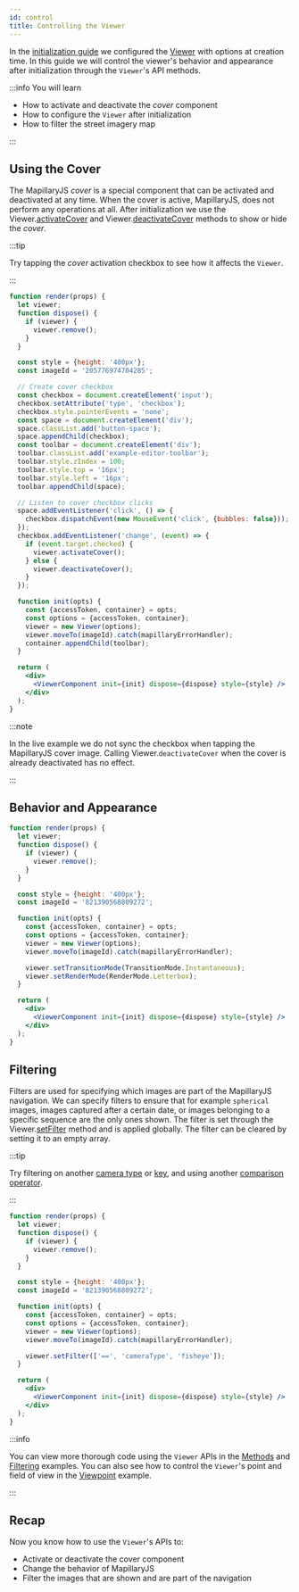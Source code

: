 ```yaml
---
id: control
title: Controlling the Viewer
---
```


In the [initialization guide](/docs/main/init) we configured the [Viewer](/api/classes/viewer.Viewer) with options at creation time. In this guide we will control the viewer's behavior and appearance after initialization through the `Viewer`'s API methods.

:::info You will learn

- How to activate and deactivate the _cover_ component
- How to configure the `Viewer` after initialization
- How to filter the street imagery map

:::

## Using the Cover

The MapillaryJS _cover_ is a special component that can be activated and deactivated at any time. When the cover is active, MapillaryJS, does not perform any operations at all. After initialization we use the Viewer.[activateCover](/api/classes/viewer.Viewer#activatecover) and Viewer.[deactivateCover](/api/classes/viewer.Viewer#deactivatecover) methods to show or hide the _cover_.

:::tip

Try tapping the _cover_ activation checkbox to see how it affects the `Viewer`.

:::

```jsx live
function render(props) {
  let viewer;
  function dispose() {
    if (viewer) {
      viewer.remove();
    }
  }

  const style = {height: '400px'};
  const imageId = '205776974704285';

  // Create cover checkbox
  const checkbox = document.createElement('input');
  checkbox.setAttribute('type', 'checkbox');
  checkbox.style.pointerEvents = 'none';
  const space = document.createElement('div');
  space.classList.add('button-space');
  space.appendChild(checkbox);
  const toolbar = document.createElement('div');
  toolbar.classList.add('example-editor-toolbar');
  toolbar.style.zIndex = 100;
  toolbar.style.top = '16px';
  toolbar.style.left = '16px';
  toolbar.appendChild(space);

  // Listen to cover checkbox clicks
  space.addEventListener('click', () => {
    checkbox.dispatchEvent(new MouseEvent('click', {bubbles: false}));
  });
  checkbox.addEventListener('change', (event) => {
    if (event.target.checked) {
      viewer.activateCover();
    } else {
      viewer.deactivateCover();
    }
  });

  function init(opts) {
    const {accessToken, container} = opts;
    const options = {accessToken, container};
    viewer = new Viewer(options);
    viewer.moveTo(imageId).catch(mapillaryErrorHandler);
    container.appendChild(toolbar);
  }

  return (
    <div>
      <ViewerComponent init={init} dispose={dispose} style={style} />
    </div>
  );
}
```

:::note

In the live example we do not sync the checkbox when tapping the MapillaryJS cover image. Calling Viewer.`deactivateCover` when the cover is already deactivated has no effect.

:::

## Behavior and Appearance

```jsx live
function render(props) {
  let viewer;
  function dispose() {
    if (viewer) {
      viewer.remove();
    }
  }

  const style = {height: '400px'};
  const imageId = '821390568809272';

  function init(opts) {
    const {accessToken, container} = opts;
    const options = {accessToken, container};
    viewer = new Viewer(options);
    viewer.moveTo(imageId).catch(mapillaryErrorHandler);

    viewer.setTransitionMode(TransitionMode.Instantaneous);
    viewer.setRenderMode(RenderMode.Letterbox);
  }

  return (
    <div>
      <ViewerComponent init={init} dispose={dispose} style={style} />
    </div>
  );
}
```

## Filtering

Filters are used for specifying which images are part of the MapillaryJS navigation. We can specify filters to ensure that for example `spherical` images, images captured after a certain date, or images belonging to a specific sequence are the only ones shown. The filter is set through the Viewer.[setFilter](/api/classes/viewer.Viewer#setfilter) method and is applied globally. The filter can be cleared by setting it to an empty array.

:::tip

Try filtering on another [camera type](/api/interfaces/api.SpatialImageEnt#camera_type) or [key](/api/modules/viewer#filterkey), and using another [comparison operator](/api/modules/viewer#comparisonfilteroperator).

:::

```jsx live
function render(props) {
  let viewer;
  function dispose() {
    if (viewer) {
      viewer.remove();
    }
  }

  const style = {height: '400px'};
  const imageId = '821390568809272';

  function init(opts) {
    const {accessToken, container} = opts;
    const options = {accessToken, container};
    viewer = new Viewer(options);
    viewer.moveTo(imageId).catch(mapillaryErrorHandler);

    viewer.setFilter(['==', 'cameraType', 'fisheye']);
  }

  return (
    <div>
      <ViewerComponent init={init} dispose={dispose} style={style} />
    </div>
  );
}
```

:::info

You can view more thorough code using the `Viewer` APIs in the [Methods](/examples/viewer-methods) and [Filtering](/examples/viewer-filters) examples. You can also see how to control the `Viewer`'s point and field of view in the [Viewpoint](/examples/viewer-coordinates) example.

:::

## Recap

Now you know how to use the `Viewer`'s APIs to:

- Activate or deactivate the cover component
- Change the behavior of MapillaryJS
- Filter the images that are shown and are part of the navigation
